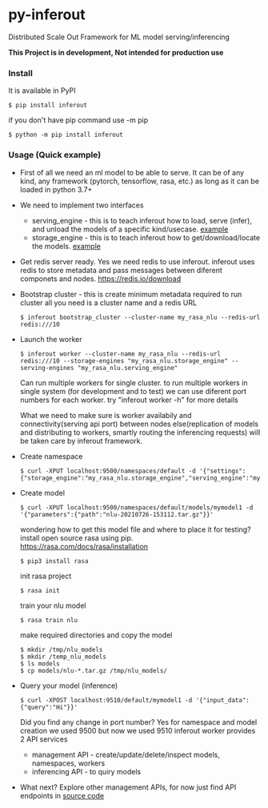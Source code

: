 # py-inferout
Distributed Scale Out Framework for ML model serving/inferencing

**This Project is in development, Not intended for production use**

### Install
It is available in PyPI
```console
$ pip install inferout
```
if you don't have pip command use -m pip
```console
$ python -m pip install inferout
```

### Usage (Quick example)
- First of all we need an ml model to be able to serve. It can be of any kind, any framework (pytorch, tensorflow, rasa, etc.) as long as it can be loaded in python 3.7+
- We need to implement two interfaces
  - serving_engine - this is to teach inferout how to load, serve (infer), and unload the models of a specific kind/usecase. [example](examples/rasa-nlu/my_rasa_nlu/serving_engine.py)
  - storage_engine - this is to teach inferout how to get/download/locate the models. [example](examples/rasa-nlu/my_rasa_nlu/storage_engine.py)
- Get redis server ready. Yes we need redis to use inferout. inferout uses redis to store metadata and pass messages between diferent componets and nodes. https://redis.io/download
- Bootstrap cluster - this is create minimum metadata required to run cluster all you need is a cluster name and a redis URL
  ```console
  $ inferout bootstrap_cluster --cluster-name my_rasa_nlu --redis-url redis:///10
  ```

- Launch the worker
  ```console
  $ inferout worker --cluster-name my_rasa_nlu --redis-url redis:///10 --storage-engines "my_rasa_nlu.storage_engine" --serving-engines "my_rasa_nlu.serving_engine"
  ```
  Can run multiple workers for single cluster. to run multiple workers in single system (for development and to test) we can use diferent port numbers for each worker. try "inferout worker -h" for more details
  
  What we need to make sure is worker availabily and connectivity(serving api port) between nodes else(replication of models and distributing to workers, smartly routing the inferencing requests) will be taken care by inferout framework.
  
- Create namespace
  ```console
  $ curl -XPUT localhost:9500/namespaces/default -d '{"settings":{"storage_engine":"my_rasa_nlu.storage_engine","serving_engine":"my_rasa_nlu.serving_engine"}}'
  ```
- Create model
  ```console
  $ curl -XPUT localhost:9500/namespaces/default/models/mymodel1 -d '{"parameters":{"path":"nlu-20210726-153112.tar.gz"}}'
  ```
  wondering how to get this model file and where to place it for testing?
  install open source rasa using pip. https://rasa.com/docs/rasa/installation
  ```console
  $ pip3 install rasa
  ```
  init rasa project
  ```console
  $ rasa init
  ```
  train your nlu model
  ```console
  $ rasa train nlu
  ```
  make required directories and copy the model
  ```console
  $ mkdir /tmp/nlu_models
  $ mkdir /temp_nlu_models
  $ ls models
  $ cp models/nlu-*.tar.gz /tmp/nlu_models/
  ```
  
- Query your model (inference)
  ```console
  $ curl -XPOST localhost:9510/default/mymodel1 -d '{"input_data":{"query":"Hi"}}'
  ```
  Did you find any change in port number? Yes for namespace and model creation we used 9500 but now we used 9510
  inferout worker provides 2 API services
  - management API - create/update/delete/inspect models, namespaces, workers
  - inferencing API - to quiry models
- What next?
  Explore other management APIs, for now just find API endpoints in [source code](inferout/management_api.py#L170)
  
